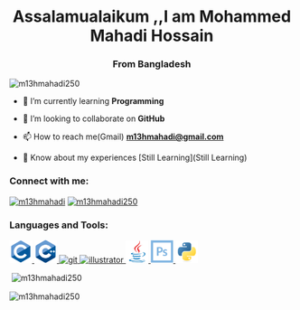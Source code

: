 <h1 align="center">Assalamualaikum ,,I am Mohammed Mahadi Hossain</h1>
<h3 align="center">From Bangladesh</h3>

<p align="left"> <img src="https://komarev.com/ghpvc/?username=m13hmahadi250&label=Profile%20views&color=0e75b6&style=flat" alt="m13hmahadi250" /> </p>

- 🌱 I’m currently learning **Programming**

- 👯 I’m looking to collaborate on **GitHub**

- 📫 How to reach me(Gmail) **m13hmahadi@gmail.com**

- 📄 Know about my experiences [Still Learning](Still Learning)

<h3 align="left">Connect with me:</h3>
<p align="left">
<a href="https://linkedin.com/in/m13hmahadi" target="blank"><img align="center" src="https://raw.githubusercontent.com/rahuldkjain/github-profile-readme-generator/master/src/images/icons/Social/linked-in-alt.svg" alt="m13hmahadi" height="30" width="40" /></a>
<a href="https://fb.com/m13hmahadi250" target="blank"><img align="center" src="https://raw.githubusercontent.com/rahuldkjain/github-profile-readme-generator/master/src/images/icons/Social/facebook.svg" alt="m13hmahadi250" height="30" width="40" /></a>
</p>

<h3 align="left">Languages and Tools:</h3>
<p align="left"> <a href="https://www.cprogramming.com/" target="_blank" rel="noreferrer"> <img src="https://raw.githubusercontent.com/devicons/devicon/master/icons/c/c-original.svg" alt="c" width="40" height="40"/> </a> <a href="https://www.w3schools.com/cpp/" target="_blank" rel="noreferrer"> <img src="https://raw.githubusercontent.com/devicons/devicon/master/icons/cplusplus/cplusplus-original.svg" alt="cplusplus" width="40" height="40"/> </a> <a href="https://git-scm.com/" target="_blank" rel="noreferrer"> <img src="https://www.vectorlogo.zone/logos/git-scm/git-scm-icon.svg" alt="git" width="40" height="40"/> </a> <a href="https://www.adobe.com/in/products/illustrator.html" target="_blank" rel="noreferrer"> <img src="https://www.vectorlogo.zone/logos/adobe_illustrator/adobe_illustrator-icon.svg" alt="illustrator" width="40" height="40"/> </a> <a href="https://www.java.com" target="_blank" rel="noreferrer"> <img src="https://raw.githubusercontent.com/devicons/devicon/master/icons/java/java-original.svg" alt="java" width="40" height="40"/> </a> <a href="https://www.photoshop.com/en" target="_blank" rel="noreferrer"> <img src="https://raw.githubusercontent.com/devicons/devicon/master/icons/photoshop/photoshop-line.svg" alt="photoshop" width="40" height="40"/> </a> <a href="https://www.python.org" target="_blank" rel="noreferrer"> <img src="https://raw.githubusercontent.com/devicons/devicon/master/icons/python/python-original.svg" alt="python" width="40" height="40"/> </a> </p>

<p>&nbsp;<img align="center" src="https://github-readme-stats.vercel.app/api?username=m13hmahadi250&show_icons=true&locale=en" alt="m13hmahadi250" /></p>

<p><img align="center" src="https://github-readme-streak-stats.herokuapp.com/?user=m13hmahadi250&" alt="m13hmahadi250" /></p>
